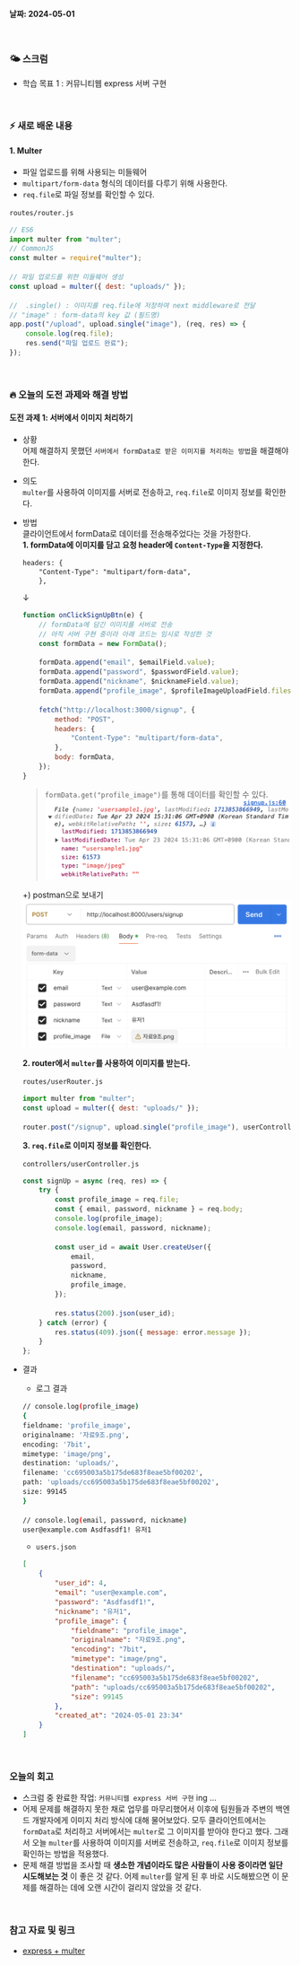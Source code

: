 #### 날짜: 2024-05-01

<br/>

### 🌤️ 스크럼

-   학습 목표 1 : 커뮤니티웹 express 서버 구현

<br/>

### ⚡️ 새로 배운 내용

#### 1. Multer

-   파일 업로드를 위해 사용되는 미들웨어
-   `multipart/form-data` 형식의 데이터를 다루기 위해 사용한다.
-   `req.file`로 파일 정보를 확인할 수 있다.

`routes/router.js`

```javascript
// ES6
import multer from "multer";
// CommonJS
const multer = require("multer");

// 파일 업로드를 위한 미들웨어 생성
const upload = multer({ dest: "uploads/" });

//  .single() : 이미지를 req.file에 저장하여 next middleware로 전달
// "image" : form-data의 key 값 (필드명)
app.post("/upload", upload.single("image"), (req, res) => {
    console.log(req.file);
    res.send("파일 업로드 완료");
});
```

<br/>

### 🔥 오늘의 도전 과제와 해결 방법

#### 도전 과제 1: 서버에서 이미지 처리하기

-   상황  
    어제 해결하지 못했던 `서버에서 formData로 받은 이미지를 처리하는 방법`을 해결해야 한다.
-   의도  
    `multer`를 사용하여 이미지를 서버로 전송하고, `req.file`로 이미지 정보를 확인한다.
-   방법  
    클라이언트에서 formData로 데이터를 전송해주었다는 것을 가정한다.  
    **1. formData에 이미지를 담고 요청 header에 `Content-Type`을 지정한다.**

    ```http
    headers: {
        "Content-Type": "multipart/form-data",
        },
    ```

    ↓

    ```javascript
    function onClickSignUpBtn(e) {
        // formData에 담긴 이미지를 서버로 전송
        // 아직 서버 구현 중이라 아래 코드는 임시로 작성한 것
        const formData = new FormData();

        formData.append("email", $emailField.value);
        formData.append("password", $passwordField.value);
        formData.append("nickname", $nicknameField.value);
        formData.append("profile_image", $profileImageUploadField.files[0]);

        fetch("http://localhost:3000/signup", {
            method: "POST",
            headers: {
                "Content-Type": "multipart/form-data",
            },
            body: formData,
        });
    }
    ```

    > `formData.get("profile_image")`를 통해 데이터를 확인할 수 있다.
    > ![formData.get("profile_image")](img/20240501_1.png)

    +\) postman으로 보내기
    ![formData2](img/20240501_2.png)

    **2. router에서 `multer`를 사용하여 이미지를 받는다.**

    `routes/userRouter.js`

    ```javascript
    import multer from "multer";
    const upload = multer({ dest: "uploads/" });

    router.post("/signup", upload.single("profile_image"), userController.signUp);
    ```

    **3. `req.file`로 이미지 정보를 확인한다.**

    `controllers/userController.js`

    ```javascript
    const signUp = async (req, res) => {
        try {
            const profile_image = req.file;
            const { email, password, nickname } = req.body;
            console.log(profile_image);
            console.log(email, password, nickname);

            const user_id = await User.createUser({
                email,
                password,
                nickname,
                profile_image,
            });

            res.status(200).json(user_id);
        } catch (error) {
            res.status(409).json({ message: error.message });
        }
    };
    ```

-   결과

    -   로그 결과

    ```bash
    // console.log(profile_image)
    {
    fieldname: 'profile_image',
    originalname: '자료9조.png',
    encoding: '7bit',
    mimetype: 'image/png',
    destination: 'uploads/',
    filename: 'cc695003a5b175de683f8eae5bf00202',
    path: 'uploads/cc695003a5b175de683f8eae5bf00202',
    size: 99145
    }

    // console.log(email, password, nickname)
    user@example.com Asdfasdf1! 유저1
    ```

    -   `users.json`

    ```json
    [
        {
            "user_id": 4,
            "email": "user@example.com",
            "password": "Asdfasdf1!",
            "nickname": "유저1",
            "profile_image": {
                "fieldname": "profile_image",
                "originalname": "자료9조.png",
                "encoding": "7bit",
                "mimetype": "image/png",
                "destination": "uploads/",
                "filename": "cc695003a5b175de683f8eae5bf00202",
                "path": "uploads/cc695003a5b175de683f8eae5bf00202",
                "size": 99145
            },
            "created_at": "2024-05-01 23:34"
        }
    ]
    ```

<br/>

### 오늘의 회고

-   스크럼 중 완료한 작업: `커뮤니티웹 express 서버 구현` ing ...
-   어제 문제를 해결하지 못한 채로 업무를 마무리했어서 이후에 팀원들과 주변의 백엔드 개발자에게 이미지 처리 방식에 대해 물어보았다. 모두 클라이언트에서는 `formData`로 처리하고 서버에서는 `multer`로 그 이미지를 받아야 한다고 했다. 그래서 오늘 `multer`를 사용하여 이미지를 서버로 전송하고, `req.file`로 이미지 정보를 확인하는 방법을 적용했다.
-   문제 해결 방법을 조사할 때 **생소한 개념이라도 많은 사람들이 사용 중이라면 일단 시도해보는 것** 이 좋은 것 같다. 어제 `multer`를 알게 된 후 바로 시도해봤으면 이 문제를 해결하는 데에 오랜 시간이 걸리지 않았을 것 같다.

<br/>

### 참고 자료 및 링크

-   [express + multer](https://gngsn.tistory.com/37)
